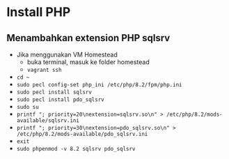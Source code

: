 # Install PHP

## Menambahkan extension PHP sqlsrv

- Jika menggunakan VM Homestead
  - buka terminal, masuk ke folder homestead
  - `vagrant ssh`
- `cd ~`
- `sudo pecl config-set php_ini /etc/php/8.2/fpm/php.ini`
- `sudo pecl install sqlsrv`
- `sudo pecl install pdo_sqlsrv`
- `sudo su`
- `printf "; priority=20\nextension=sqlsrv.so\n" > /etc/php/8.2/mods-available/sqlsrv.ini`
- `printf "; priority=30\nextension=pdo_sqlsrv.so\n" > /etc/php/8.2/mods-available/pdo_sqlsrv.ini`
- `exit`
- `sudo phpenmod -v 8.2 sqlsrv pdo_sqlsrv`
